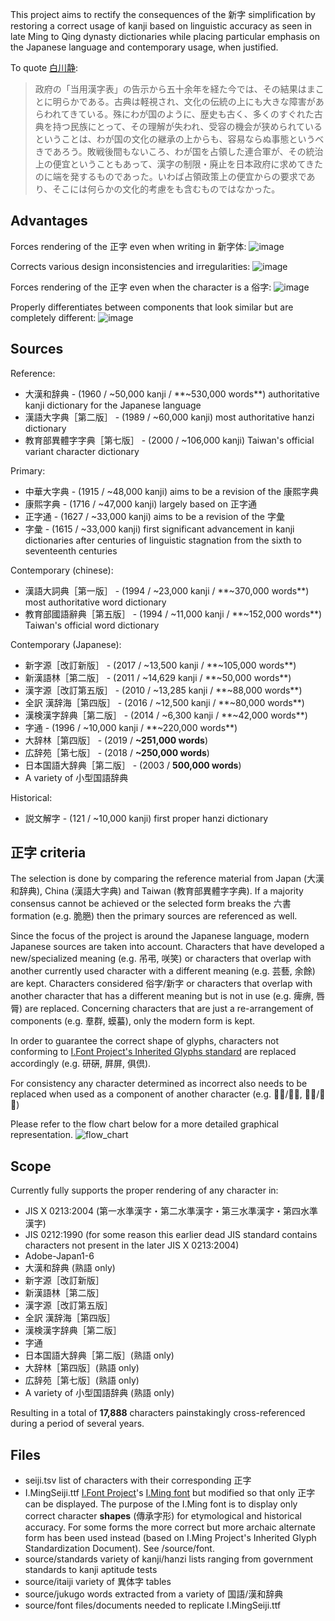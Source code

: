 
This project aims to rectify the consequences of the 新字 simplification by restoring a correct usage of kanji based on linguistic accuracy as seen in late Ming to Qing dynasty dictionaries while placing particular emphasis on the Japanese language and contemporary usage, when justified.

To quote [白川静](https://ja.wikipedia.org/wiki/%E7%99%BD%E5%B7%9D%E9%9D%99):
> 政府の「当用漢字表」の告示から五十余年を経た今では、その結果はまことに明らかである。古典は軽視され、文化の伝統の上にも大きな障害があらわれてきている。殊にわが国のように、歴史も古く、多くのすぐれた古典を持つ民族にとって、その理解が失われ、受容の機会が狭められているということは、わが国の文化の継承の上からも、容易ならぬ事態というべきであろう。敗戦後間もないころ、わが国を占領した連合軍が、その統治上の便宜ということもあって、漢字の制限・廃止を日本政府に求めてきたのに端を発するものであった。いわば占領政策上の便宜からの要求であり、そこには何らかの文化的考慮をも含むものではなかった。

## Advantages
Forces rendering of the 正字 even when writing in 新字体:
![image](https://github.com/user-attachments/assets/6d47be88-c14f-45af-b3b8-8297af0e7b1e)

Corrects various design inconsistencies and irregularities:
![image](https://github.com/user-attachments/assets/120b0e34-06a4-4a0b-9275-aba4ccc90700)

Forces rendering of the 正字 even when the character is a 俗字:
![image](https://github.com/user-attachments/assets/1b06e549-7eea-450b-8f9e-5d27a0adc4f5)

Properly differentiates between components that look similar but are completely different:
![image](https://github.com/user-attachments/assets/ca35d35b-4765-49d0-86b6-7b9c90cb7d80)


## Sources 
Reference:
- 大漢和辞典 - (1960 / ~50,000 kanji / **~530,000 words**)
authoritative kanji dictionary for the Japanese language 
- 漢語大字典［第二版］ - (1989 / ~60,000 kanji)
most authoritative hanzi dictionary
- 教育部異體字字典［第七版］ - (2000 / ~106,000 kanji)
Taiwan's official variant character dictionary

Primary:
- 中華大字典 - (1915 / ~48,000 kanji)
aims to be a revision of the 康熙字典
- 康熙字典 - (1716 / ~47,000 kanji)
largely based on 正字通
- 正字通 - (1627 / ~33,000 kanji)
aims to be a revision of the 字彙
- 字彙 - (1615 / ~33,000 kanji)
first significant advancement in kanji dictionaries after centuries of linguistic stagnation from the sixth to seventeenth centuries

Contemporary (chinese):
- 漢語大詞典［第一版］ - (1994 / ~23,000 kanji / **~370,000 words**)
most authoritative word dictionary
- 教育部國語辭典［第五版］ - (1994 / ~11,000 kanji / **~152,000 words**)
Taiwan's official word dictionary

Contemporary (Japanese):
- 新字源［改訂新版］ - (2017 / ~13,500 kanji / **~105,000 words**)
- 新漢語林［第二版］ - (2011 / ~14,629 kanji / **~50,000 words**)
- 漢字源［改訂第五版］ - (2010 / ~13,285 kanji / **~88,000 words**)
- 全訳 漢辞海［第四版］ - (2016 / ~12,500 kanji / **~80,000 words**)
- 漢検漢字辞典［第二版］ - (2014 / ~6,300 kanji / **~42,000 words**)
- 字通 - (1996 / ~10,000 kanji / **~220,000 words**)
- 大辞林［第四版］ - (2019 / **~251,000 words**)
- 広辞苑［第七版］ - (2018 / **~250,000 words**)
- 日本国語大辞典［第二版］ - (2003 / **500,000 words**)
- A variety of 小型国語辞典

Historical:
- 説文解字 - (121 / ~10,000 kanji)
first proper hanzi dictionary

## 正字 criteria
The selection is done by comparing the reference material from Japan (大漢和辞典), China (漢語大字典) and Taiwan (教育部異體字字典). If a majority consensus cannot be achieved or the selected form breaks the 六書 formation (e.g. 脆脃) then the primary sources are referenced as well.

Since the focus of the project is around the Japanese language, modern Japanese sources are taken into account. Characters that have developed a new/specialized meaning (e.g. 吊弔, 咲笑) or characters that overlap with another currently used character with a different meaning (e.g. 芸藝, 余餘) are kept. Characters considered 俗字/新字 or characters that overlap with another character that has a different meaning but is not in use (e.g. 痺痹, 唇脣) are replaced. Concerning characters that are just a re-arrangement of components (e.g. 羣群, 蟆蟇), only the modern form is kept.

In order to guarantee the correct shape of glyphs, characters not conforming to [I.Font Project's Inherited Glyphs standard](https://github.com/ichitenfont/inheritedglyphs/blob/master/Readme_eng.md) are replaced accordingly (e.g. 研硏, 屛屏, 俱倶).

For consistency any character determined as incorrect also needs to be replaced when used as a component of another character (e.g. 𡨥寇/蔲蔻, 𢙢恐/𠋸𠌖)

Please refer to the flow chart below for a more detailed graphical representation.
![flow_chart](https://github.com/user-attachments/assets/e7f15def-4345-432b-81b6-c8890e3c7d6d)


## Scope
Currently fully supports the proper rendering of any character in:

- JIS X 0213:2004 (第一水準漢字・第二水準漢字・第三水準漢字・第四水準漢字)
- JIS 0212:1990 (for some reason this earlier dead JIS standard contains characters not present in the later JIS X 0213:2004)
- Adobe-Japan1-6
- 大漢和辞典 (熟語 only)
- 新字源［改訂新版］
- 新漢語林［第二版］
- 漢字源［改訂第五版］
- 全訳 漢辞海［第四版］
- 漢検漢字辞典［第二版］
- 字通
- 日本国語大辞典［第二版］(熟語 only)
- 大辞林［第四版］(熟語 only)
- 広辞苑［第七版］(熟語 only)
- A variety of 小型国語辞典 (熟語 only)

Resulting in a total of **17,888** characters painstakingly cross-referenced during a period of several years.
## Files
- seiji.tsv
list of characters with their corresponding 正字
- I.MingSeiji.ttf
[I.Font Project](https://github.com/ichitenfont/inheritedglyphs/blob/master/Readme_eng.md)'s [I.Ming font](https://github.com/ichitenfont/I.Ming) but modified so that only 正字 can be displayed. The purpose of the I.Ming font is to display only correct character **shapes** (傳承字形) for etymological and historical accuracy. For some forms the more correct but more archaic alternate form has been used instead (based on I.Ming Project's Inherited Glyph Standardization Document). See /source/font.
- source/standards
variety of kanji/hanzi lists ranging from government standards to kanji aptitude tests
- source/itaiji
variety of 異体字 tables
- source/jukugo
words extracted from a variety of 国語/漢和辞典
- source/font
files/documents needed to replicate I.MingSeiji.ttf
